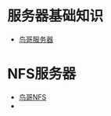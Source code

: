 
# 服务器基础知识
- [鸟哥服务器](http://cn.linux.vbird.org/linux_server/)


# NFS服务器
- [鸟哥NFS](http://cn.linux.vbird.org/linux_server/0330nfs_1.php)
- 
